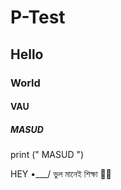 # P-Test
## Hello
### World 

#### VAU
##### MASUD


print (" MASUD ")

HEY 
•___/ ভুল মানেই শিক্ষা 🫰💚
